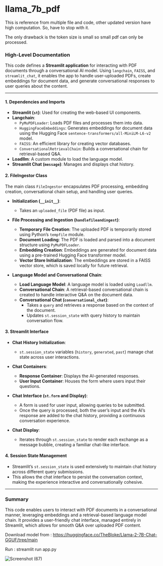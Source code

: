 # llama_7b_pdf
This is reference from multiple file and code, other updated version have high computation. So, have to stop with it.

The only drawback is the token size is small so small pdf can only be processed.


### High-Level Documentation

This code defines a **Streamlit application** for interacting with PDF documents through a conversational AI model. Using `langchain`, `FAISS`, and `streamlit_chat`, it enables the app to handle user-uploaded PDFs, create embeddings for document data, and generate conversational responses to user queries about the content.

---

#### 1. **Dependencies and Imports**
   - **Streamlit (`st`)**: Used for creating the web-based UI components.
   - **Langchain**:
      - `PyMuPDFLoader`: Loads PDF files and processes them into data.
      - `HuggingFaceEmbeddings`: Generates embeddings for document data using the Hugging Face `sentence-transformers/all-MiniLM-L6-v2` model.
      - `FAISS`: An efficient library for creating vector databases.
      - `ConversationalRetrievalChain`: Builds a conversational chain for retrieval-based Q&A.
   - **Loadllm**: A custom module to load the language model.
   - **Streamlit Chat (`message`)**: Manages and displays chat history.

#### 2. **FileIngestor Class**
   The main class `FileIngestor` encapsulates PDF processing, embedding creation, conversational chain setup, and handling user queries.

   - **Initialization (`__init__`)**:
      - Takes an `uploaded_file` (PDF file) as input.
   
   - **File Processing and Ingestion (`handlefileandingest`)**:
      - **Temporary File Creation**: The uploaded PDF is temporarily stored using Python’s `tempfile` module.
      - **Document Loading**: The PDF is loaded and parsed into a document structure using `PyMuPDFLoader`.
      - **Embedding Creation**: Embeddings are generated for document data using a pre-trained Hugging Face transformer model.
      - **Vector Store Initialization**: The embeddings are stored in a FAISS vector store, which is saved locally for future retrieval.
   
   - **Language Model and Conversational Chain**:
      - **Load Language Model**: A language model is loaded using `Loadllm`.
      - **Conversational Chain**: A retrieval-based conversational chain is created to handle interactive Q&A on the document data.
      - **Conversational Chat (`conversational_chat`)**:
         - Takes a `query` and retrieves a response based on the context of the document.
         - Updates `st.session_state` with query history to maintain conversation flow.

#### 3. **Streamlit Interface**
   - **Chat History Initialization**:
      - `st.session_state` variables (`history`, `generated`, `past`) manage chat state across user interactions.
   
   - **Chat Containers**:
      - **Response Container**: Displays the AI-generated responses.
      - **User Input Container**: Houses the form where users input their questions.

   - **Chat Interface (`st.form` and Display)**:
      - A form is used for user input, allowing queries to be submitted.
      - Once the query is processed, both the user’s input and the AI’s response are added to the chat history, providing a continuous conversation experience.
   
   - **Chat Display**:
      - Iterates through `st.session_state` to render each exchange as a message bubble, creating a familiar chat-like interface.

#### 4. **Session State Management**
   - Streamlit’s `st.session_state` is used extensively to maintain chat history across different query submissions.
   - This allows the chat interface to persist the conversation context, making the experience interactive and conversationally cohesive.

---

### Summary
This code enables users to interact with PDF documents in a conversational manner, leveraging embeddings and a retrieval-based language model chain. It provides a user-friendly chat interface, managed entirely in Streamlit, which allows for smooth Q&A over uploaded PDF content.


Download model from : https://huggingface.co/TheBloke/Llama-2-7B-Chat-GGUF/tree/main

Run :  streamlit run app.py

![Screenshot (67)](https://github.com/Anshuldogra001/llama_7b_pdf/assets/96309140/78d2904a-0039-4168-8863-bbe443fde313)
